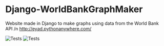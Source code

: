 # Django-WorldBankGraphMaker
Website made in Django to make graphs using data from the World Bank API /n
http://eyad.pythonanywhere.com/

![Tests](https://github.com/Eyads99/Django-WorldBankGraphMaker//actions/workflows/django.yml/badge.svg)
![Tests](https://github.com/Eyads99/Django-WorldBankGraphMaker//actions/workflows/codeql.yml/badge.svg)
